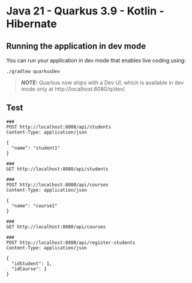 # Java 21 - Quarkus 3.9 - Kotlin - Hibernate

## Running the application in dev mode

You can run your application in dev mode that enables live coding using:

```shell script
./gradlew quarkusDev
```

> **_NOTE:_**  Quarkus now ships with a Dev UI, which is available in dev mode only at http://localhost:8080/q/dev/.

## Test

```
###
POST http://localhost:8080/api/students
Content-Type: application/json

{
  "name": "student1"
}

###
GET http://localhost:8080/api/students

###
POST http://localhost:8080/api/courses
Content-Type: application/json

{
  "name": "course1"
}

###
GET http://localhost:8080/api/courses

###
POST http://localhost:8080/api/register-students
Content-Type: application/json

{
  "idStudent": 1,
  "idCourse": 1
}


```